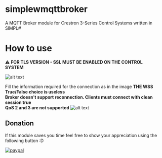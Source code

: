 # simplewmqttbroker
A MQTT Broker module for Crestron 3-Series Control Systems written in SIMPL#

# How to use
:warning: **FOR TLS VERSION - SSL MUST BE ENABLED ON THE CONTROL SYSTEM**

![alt text](SSL.png " The default settings work fine as well.")

Fill the information required for the connection as in the image
**THE WSS True/False choice is useless** <br /> 
**Broker doesn't support reconnection. Clients must connect with clean session true** <br /> 
**QoS 2 and 3 are not supported**
![alt text](Example.png "Example")



## Donation
If this module saves you time feel free to show your appreciation using the following button :D  

[![paypal](https://www.paypalobjects.com/en_US/IT/i/btn/btn_donateCC_LG.gif)](https://www.paypal.com/donate?hosted_button_id=W8J2B4E92NEQ2)
